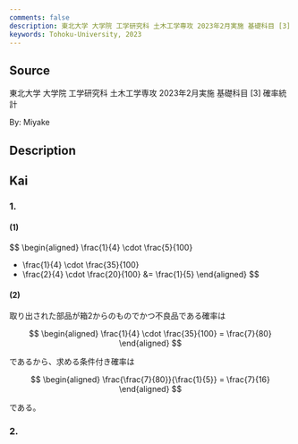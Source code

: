 ```yaml
---
comments: false
description: 東北大学 大学院 工学研究科 土木工学専攻 2023年2月実施 基礎科目 [3] 確率統計
keywords: Tohoku-University, 2023
---
```


## **Source**
東北大学 大学院 工学研究科 土木工学専攻 2023年2月実施 基礎科目 \[3\] 確率統計

By: Miyake

## **Description**

## **Kai**
### 1.
#### (1)

$$
\begin{aligned}
\frac{1}{4} \cdot \frac{5}{100}
+ \frac{1}{4} \cdot \frac{35}{100}
+ \frac{2}{4} \cdot \frac{20}{100}
&= \frac{1}{5}
\end{aligned}
$$

#### (2)
取り出された部品が箱2からのものでかつ不良品である確率は

$$
\begin{aligned}
\frac{1}{4} \cdot \frac{35}{100} = \frac{7}{80}
\end{aligned}
$$

であるから、求める条件付き確率は

$$
\begin{aligned}
\frac{\frac{7}{80}}{\frac{1}{5}} = \frac{7}{16}
\end{aligned}
$$

である。

### 2.